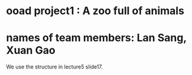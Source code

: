 # ooad project1 : A zoo full of animals
# names of team members: Lan Sang, Xuan Gao
We use the structure in lecture5 slide17.

